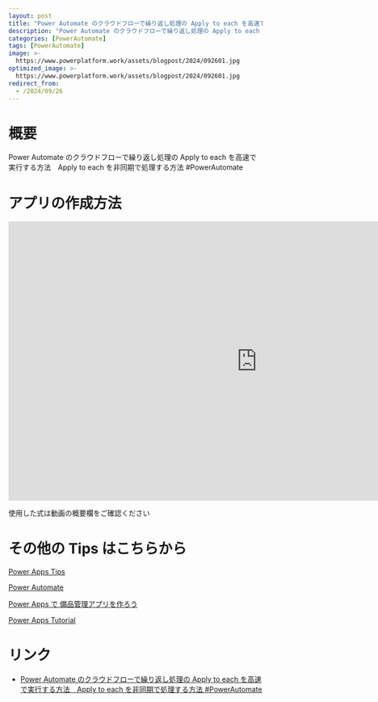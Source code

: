 ```yaml
---
layout: post
title: "Power Automate のクラウドフローで繰り返し処理の Apply to each を高速で実行する方法　Apply to each を非同期で処理する方法 #PowerAutomate"
description: "Power Automate のクラウドフローで繰り返し処理の Apply to each を高速で実行する方法　Apply to each を非同期で処理する方法 #PowerAutomateを動画で分かりやすく解説"
categories: [PowerAutomate]
tags: [PowerAutomate]
image: >-
  https://www.powerplatform.work/assets/blogpost/2024/092601.jpg
optimized_image: >-
  https://www.powerplatform.work/assets/blogpost/2024/092601.jpg
redirect_from:
  - /2024/09/26
---
```



#  概要

Power Automate のクラウドフローで繰り返し処理の Apply to each を高速で実行する方法　Apply to each を非同期で処理する方法 #PowerAutomate


# アプリの作成方法

<iframe width="983" height="553" src="https://www.youtube.com/embed/6FFGDmrE4xo" title="YouTube video player" frameborder="0" allow="accelerometer; autoplay; clipboard-write; encrypted-media; gyroscope; picture-in-picture" allowfullscreen></iframe>


使用した式は動画の概要欄をご確認ください


# その他の Tips はこちらから

[Power Apps Tips](https://www.youtube.com/watch?v=VrAQf3JQ7yM&list=PLVhFi1fb3DqakSLVMn22DDcySXh9jtzi- )


[Power Automate](https://www.youtube.com/watch?v=-YnJYT0ASEM&list=PLVhFi1fb3Dqbzic6GieqnLFgD3aTj-eHA)


[Power Apps で 備品管理アプリを作ろう](https://www.youtube.com/playlist?list=PLVhFi1fb3DqZM3HKb8Hea6XEL96990Fyn)


[Power Apps Tutorial](https://www.youtube.com/playlist?list=PLVhFi1fb3DqalxpL974VvAJvV4iWoSbe_)


# リンク


- [Power Automate のクラウドフローで繰り返し処理の Apply to each を高速で実行する方法　Apply to each を非同期で処理する方法 #PowerAutomate](https://www.youtube.com/watch?v=6FFGDmrE4xo)

